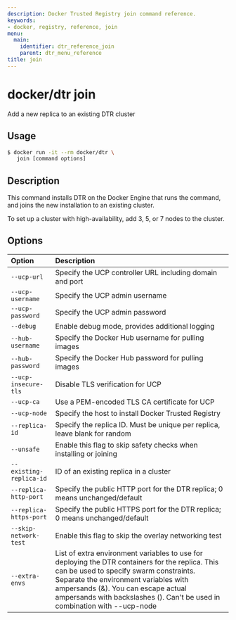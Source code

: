 ```yaml
---
description: Docker Trusted Registry join command reference.
keywords:
- docker, registry, reference, join
menu:
  main:
    identifier: dtr_reference_join
    parent: dtr_menu_reference
title: join
---
```


# docker/dtr join

Add a new replica to an existing DTR cluster

## Usage

```bash
$ docker run -it --rm docker/dtr \
   join [command options]
```


## Description

This command installs DTR on the Docker Engine that runs the command,
and joins the new installation to an existing cluster.

To set up a cluster with high-availability, add 3, 5, or 7 nodes to
the cluster.

## Options

| Option                  | Description                                                                                                                                                                                                                                                                                             |
|:------------------------|:--------------------------------------------------------------------------------------------------------------------------------------------------------------------------------------------------------------------------------------------------------------------------------------------------------|
| `--ucp-url`             | Specify the UCP controller URL including domain and port                                                                                                                                                                                                                                                |
| `--ucp-username`        | Specify the UCP admin username                                                                                                                                                                                                                                                                          |
| `--ucp-password`        | Specify the UCP admin password                                                                                                                                                                                                                                                                          |
| `--debug`               | Enable debug mode, provides additional logging                                                                                                                                                                                                                                                          |
| `--hub-username`        | Specify the Docker Hub username for pulling images                                                                                                                                                                                                                                                      |
| `--hub-password`        | Specify the Docker Hub password for pulling images                                                                                                                                                                                                                                                      |
| `--ucp-insecure-tls`    | Disable TLS verification for UCP                                                                                                                                                                                                                                                                        |
| `--ucp-ca`              | Use a PEM-encoded TLS CA certificate for UCP                                                                                                                                                                                                                                                            |
| `--ucp-node`            | Specify the host to install Docker Trusted Registry                                                                                                                                                                                                                                                     |
| `--replica-id`          | Specify the replica ID. Must be unique per replica, leave blank for random                                                                                                                                                                                                                              |
| `--unsafe`              | Enable this flag to skip safety checks when installing or joining                                                                                                                                                                                                                                       |
| `--existing-replica-id` | ID of an existing replica in a cluster                                                                                                                                                                                                                                                                  |
| `--replica-http-port`   | Specify the public HTTP port for the DTR replica; 0 means unchanged/default                                                                                                                                                                                                                             |
| `--replica-https-port`  | Specify the public HTTPS port for the DTR replica; 0 means unchanged/default                                                                                                                                                                                                                            |
| `--skip-network-test`   | Enable this flag to skip the overlay networking test                                                                                                                                                                                                                                                    |
| `--extra-envs`          | List of extra environment variables to use for deploying the DTR containers for the replica. This can be used to specify swarm constraints. Separate the environment variables with ampersands (&). You can escape actual ampersands with backslashes (\). Can't be used in combination with --ucp-node |
